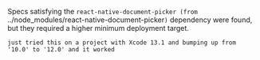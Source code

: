 Specs satisfying the `react-native-document-picker (from `../node_modules/react-native-document-picker`)` dependency were found, but they required a higher minimum deployment target.


```
just tried this on a project with Xcode 13.1 and bumping up from '10.0' to '12.0' and it worked
```

